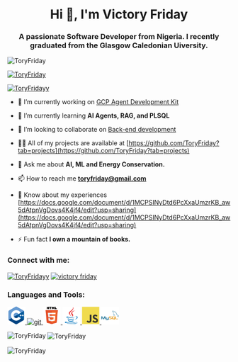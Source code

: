 <h1 align="center">Hi 👋, I'm Victory Friday</h1>
<h3 align="center">A passionate Software Developer from Nigeria. I recently graduated from the Glasgow Caledonian Uiversity.</h3>

<p align="left"> <img src="https://komarev.com/ghpvc/?username=ToryFriday&label=Profile%20views&color=0e75b6&style=flat" alt="ToryFriday" /> </p>

<p align="left"> <a href="https://github.com/ryo-ma/github-profile-trophy"><img src="https://github-profile-trophy.vercel.app/?username=ToryFriday" alt="ToryFriday" /></a> </p>

<p align="left"> <a href="https://twitter.com/ToryFridayy" target="blank"><img src="https://img.shields.io/twitter/follow/ToryFridayy?logo=twitter&style=for-the-badge" alt="ToryFridayy" /></a> </p>

- 🔭 I’m currently working on [GCP Agent Development Kit](https://github.com/Virgo-Alpha/Frisque)

- 🌱 I’m currently learning **AI Agents, RAG, and PLSQL**

- 👯 I’m looking to collaborate on [Back-end development](https://github.com/ToryFriday?tab=projects)

- 👨‍💻 All of my projects are available at [https://github.com/ToryFriday?tab=projects](https://github.com/ToryFriday?tab=projects)

- 💬 Ask me about **AI, ML and Energy Conservation.**

- 📫 How to reach me **toryfriday@gmail.com**

- 📄 Know about my experiences [https://docs.google.com/document/d/1MCPSINyDtd6PcXxaUmzrKB_aw5dAtpnVgDovs4K4jf4/edit?usp=sharing](https://docs.google.com/document/d/1MCPSINyDtd6PcXxaUmzrKB_aw5dAtpnVgDovs4K4jf4/edit?usp=sharing)

- ⚡ Fun fact **I own a mountain of books.**

<h3 align="left">Connect with me:</h3>
<p align="left">
<a href="https://twitter.com/ToryFridayy" target="blank"><img align="center" src="https://raw.githubusercontent.com/rahuldkjain/github-profile-readme-generator/master/src/images/icons/Social/twitter.svg" alt="ToryFridayy" height="30" width="40" /></a>
<a href="https://linkedin.com/in/victory friday" target="blank"><img align="center" src="https://raw.githubusercontent.com/rahuldkjain/github-profile-readme-generator/master/src/images/icons/Social/linked-in-alt.svg" alt="victory friday" height="30" width="40" /></a>
</p>

<h3 align="left">Languages and Tools:</h3>
<p align="left"> <a href="https://www.w3schools.com/cpp/" target="_blank" rel="noreferrer"> <img src="https://raw.githubusercontent.com/devicons/devicon/master/icons/cplusplus/cplusplus-original.svg" alt="cplusplus" width="40" height="40"/> </a> <a href="https://git-scm.com/" target="_blank" rel="noreferrer"> <img src="https://www.vectorlogo.zone/logos/git-scm/git-scm-icon.svg" alt="git" width="40" height="40"/> </a> <a href="https://www.w3.org/html/" target="_blank" rel="noreferrer"> <img src="https://raw.githubusercontent.com/devicons/devicon/master/icons/html5/html5-original-wordmark.svg" alt="html5" width="40" height="40"/> </a> <a href="https://www.java.com" target="_blank" rel="noreferrer"> <img src="https://raw.githubusercontent.com/devicons/devicon/master/icons/java/java-original.svg" alt="java" width="40" height="40"/> </a> <a href="https://developer.mozilla.org/en-US/docs/Web/JavaScript" target="_blank" rel="noreferrer"> <img src="https://raw.githubusercontent.com/devicons/devicon/master/icons/javascript/javascript-original.svg" alt="javascript" width="40" height="40"/> </a> <a href="https://www.mysql.com/" target="_blank" rel="noreferrer"> <img src="https://raw.githubusercontent.com/devicons/devicon/master/icons/mysql/mysql-original-wordmark.svg" alt="mysql" width="40" height="40"/> </a> </p>

<p><img align="left" src="https://github-readme-stats.vercel.app/api/top-langs?username=ToryFriday&show_icons=true&locale=en&layout=compact" alt="ToryFriday" /></p>

<p>&nbsp;<img align="center" src="https://github-readme-stats.vercel.app/api?username=ToryFriday&show_icons=true&locale=en" alt="ToryFriday" /></p>

<p><img align="center" src="https://github-readme-streak-stats.herokuapp.com/?user=ToryFriday&" alt="ToryFriday" /></p>

